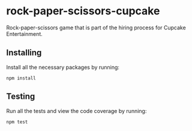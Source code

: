 # rock-paper-scissors-cupcake
Rock-paper-scissors game that is part of the hiring process for Cupcake Entertainment.

## Installing

Install all the necessary packages by running:

```console
npm install
```

## Testing

Run all the tests and view the code coverage by running:

```console
npm test
```
